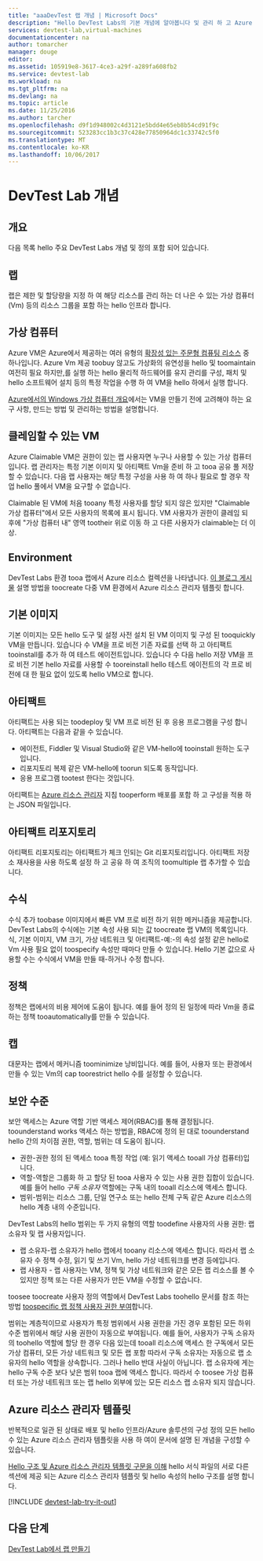 ```yaml
---
title: "aaaDevTest 랩 개념 | Microsoft Docs"
description: "Hello DevTest Labs의 기본 개념에 알아봅니다 및 관리 하 고 Azure 가상 컴퓨터를 모니터링 하기 쉬운 toocreate 하 게 수, 하는 방법"
services: devtest-lab,virtual-machines
documentationcenter: na
author: tomarcher
manager: douge
editor: 
ms.assetid: 105919e8-3617-4ce3-a29f-a289fa608fb2
ms.service: devtest-lab
ms.workload: na
ms.tgt_pltfrm: na
ms.devlang: na
ms.topic: article
ms.date: 11/25/2016
ms.author: tarcher
ms.openlocfilehash: d9f1d948002c4d3121e5bdd4e65eb8b54cd91f9c
ms.sourcegitcommit: 523283cc1b3c37c428e77850964dc1c33742c5f0
ms.translationtype: MT
ms.contentlocale: ko-KR
ms.lasthandoff: 10/06/2017
---
```

# <a name="devtest-labs-concepts"></a>DevTest Lab 개념
## <a name="overview"></a>개요
다음 목록 hello 주요 DevTest Labs 개념 및 정의 포함 되어 있습니다.

## <a name="labs"></a>랩
랩은 제한 및 할당량을 지정 하 여 해당 리소스를 관리 하는 더 나은 수 있는 가상 컴퓨터 (Vm) 등의 리소스 그룹을 포함 하는 hello 인프라 합니다.

## <a name="virtual-machine"></a>가상 컴퓨터
Azure VM은 Azure에서 제공하는 여러 유형의 [확장성 있는 주문형 컴퓨팅 리소스](https://docs.microsoft.com/azure/app-service-web/choose-web-site-cloud-service-vm) 중 하나입니다. Azure Vm 제공 toobuy 않고도 가상화의 유연성을 hello 및 toomaintain 여전히 필요 하지만,를 실행 하는 hello 물리적 하드웨어를 유지 관리를 구성, 패치 및 hello 소프트웨어 설치 등의 특정 작업을 수행 하 여 VM을 hello 하에서 실행 합니다.

[Azure에서의 Windows 가상 컴퓨터 개요](https://docs.microsoft.com/azure/virtual-machines/virtual-machines-windows-overview)에서는 VM을 만들기 전에 고려해야 하는 요구 사항, 만드는 방법 및 관리하는 방법을 설명합니다.

## <a name="claimable-vm"></a>클레임할 수 있는 VM
Azure Claimable VM은 권한이 있는 랩 사용자면 누구나 사용할 수 있는 가상 컴퓨터입니다. 랩 관리자는 특정 기본 이미지 및 아티팩트 Vm을 준비 하 고 tooa 공유 풀 저장할 수 있습니다. 다음 랩 사용자는 해당 특정 구성을 사용 하 여 하나 필요로 할 경우 작업 hello 풀에서 VM을 요구할 수 없습니다.

Claimable 된 VM에 처음 tooany 특정 사용자를 할당 되지 않은 있지만 "Claimable 가상 컴퓨터"에서 모든 사용자의 목록에 표시 됩니다. VM 사용자가 권한이 클레임 되 후에 "가상 컴퓨터 내" 영역 tootheir 위로 이동 하 고 다른 사용자가 claimable는 더 이상.

## <a name="environment"></a>Environment
DevTest Labs 환경 tooa 랩에서 Azure 리소스 컬렉션을 나타냅니다. [이 블로그 게시물](https://blogs.msdn.microsoft.com/devtestlab/2016/11/16/connect-2016-news-for-azure-devtest-labs-azure-resource-manager-template-based-environments-vm-auto-shutdown-and-more/) 설명 방법을 toocreate 다중 VM 환경에서 Azure 리소스 관리자 템플릿 합니다.

## <a name="base-images"></a>기본 이미지
기본 이미지는 모든 hello 도구 및 설정 사전 설치 된 VM 이미지 및 구성 된 tooquickly VM을 만듭니다. 있습니다 수 VM을 프로 비전 기존 자료를 선택 하 고 아티팩트 tooinstall를 추가 하 여 테스트 에이전트입니다. 있습니다 수 다음 hello 저장 VM을 프로 비전 기본 hello 자료를 사용할 수 tooreinstall hello 테스트 에이전트의 각 프로 비전에 대 한 필요 없이 있도록 hello VM으로 합니다.

## <a name="artifacts"></a>아티팩트
아티팩트는 사용 되는 toodeploy 및 VM 프로 비전 된 후 응용 프로그램을 구성 합니다. 아티팩트는 다음과 같을 수 있습니다.

* 에이전트, Fiddler 및 Visual Studio와 같은 VM-hello에 tooinstall 원하는 도구입니다.
* 리포지토리 복제 같은 VM-hello에 toorun 되도록 동작입니다.
* 응용 프로그램 tootest 한다는 것입니다.

아티팩트는 [Azure 리소스 관리자](../azure-resource-manager/resource-group-overview.md) 지침 tooperform 배포를 포함 하 고 구성을 적용 하는 JSON 파일입니다.

## <a name="artifact-repositories"></a>아티팩트 리포지토리
아티팩트 리포지토리는 아티팩트가 체크 인되는 Git 리포지토리입니다. 아티팩트 저장소 재사용을 사용 하도록 설정 하 고 공유 하 여 조직의 toomultiple 랩 추가할 수 있습니다.

## <a name="formulas"></a>수식
수식 추가 toobase 이미지에서 빠른 VM 프로 비전 하기 위한 메커니즘을 제공합니다. DevTest Labs의 수식에는 기본 속성 사용 되는 값 toocreate 랩 VM의 목록입니다.
식, 기본 이미지, VM 크기, 가상 네트워크 및 아티팩트-예:-의 속성 설정 같은 hello로 Vm 사용 필요 없이 toospecify 속성만 때마다 만들 수 있습니다. Hello 기본 값으로 사용할 수는 수식에서 VM을 만들 때-하거나 수정 합니다.

## <a name="policies"></a>정책
정책은 랩에서의 비용 제어에 도움이 됩니다. 예를 들어 정의 된 일정에 따라 Vm을 종료 하는 정책 tooautomatically를 만들 수 있습니다.

## <a name="caps"></a>캡
대문자는 랩에서 메커니즘 toominimize 낭비입니다. 예를 들어, 사용자 또는 환경에서 만들 수 있는 Vm의 cap toorestrict hello 수를 설정할 수 있습니다.

## <a name="security-levels"></a>보안 수준
보안 액세스는 Azure 역할 기반 액세스 제어(RBAC)를 통해 결정됩니다. toounderstand works 액세스 하는 방법을, RBAC에 정의 된 대로 toounderstand hello 간의 차이점 권한, 역할, 범위는 데 도움이 됩니다.

* 권한-권한 정의 된 액세스 tooa 특정 작업 (예: 읽기 액세스 tooall 가상 컴퓨터)입니다.
* 역할-역할은 그룹화 하 고 할당 된 tooa 사용자 수 있는 사용 권한 집합이 있습니다. 예를 들어 hello *구독 소유자* 역할에는 구독 내의 tooall 리소스에 액세스 합니다.
* 범위-범위는 리소스 그룹, 단일 연구소 또는 hello 전체 구독 같은 Azure 리소스의 hello 계층 내의 수준입니다.

DevTest Labs의 hello 범위는 두 가지 유형의 역할 toodefine 사용자의 사용 권한: 랩 소유자 및 랩 사용자입니다.

* 랩 소유자-랩 소유자가 hello 랩에서 tooany 리소스에 액세스 합니다. 따라서 랩 소유자 수 정책 수정, 읽기 및 쓰기 Vm, hello 가상 네트워크를 변경 등에입니다.
* 랩 사용자 - 랩 사용자는 VM, 정책 및 가상 네트워크와 같은 모든 랩 리소스를 볼 수 있지만 정책 또는 다른 사용자가 만든 VM을 수정할 수 없습니다.

toosee toocreate 사용자 정의 역할에서 DevTest Labs toohello 문서를 참조 하는 방법 [toospecific 랩 정책 사용자 권한 부여](devtest-lab-grant-user-permissions-to-specific-lab-policies.md)합니다.

범위는 계층적이므로 사용자가 특정 범위에서 사용 권한을 가진 경우 포함된 모든 하위 수준 범위에서 해당 사용 권한이 자동으로 부여됩니다. 예를 들어, 사용자가 구독 소유자의 toohello 역할에 할당 한 경우 다음 있는데 tooall 리소스에 액세스 한 구독에서 모든 가상 컴퓨터, 모든 가상 네트워크 및 모든 랩 포함 따라서 구독 소유자는 자동으로 랩 소유자의 hello 역할을 상속합니다. 그러나 hello 반대 사실이 아닙니다. 랩 소유자에 게는 hello 구독 수준 보다 낮은 범위 tooa 랩에 액세스 합니다. 따라서 수 toosee 가상 컴퓨터 또는 가상 네트워크 또는 랩 hello 외부에 있는 모든 리소스 랩 소유자 되지 않습니다.

## <a name="azure-resource-manager-templates"></a>Azure 리소스 관리자 템플릿
반복적으로 일관 된 상태로 배포 및 hello 인프라/Azure 솔루션의 구성 정의 모든 hello 수 있는 Azure 리소스 관리자 템플릿을 사용 하 여이 문서에 설명 된 개념을 구성할 수 있습니다.

[Hello 구조 및 Azure 리소스 관리자 템플릿 구문을 이해](https://docs.microsoft.com/azure/azure-resource-manager/resource-group-authoring-templates#template-format) hello 서식 파일의 서로 다른 섹션에 제공 되는 Azure 리소스 관리자 템플릿 및 hello 속성의 hello 구조를 설명 합니다.

[!INCLUDE [devtest-lab-try-it-out](../../includes/devtest-lab-try-it-out.md)]

## <a name="next-steps"></a>다음 단계
[DevTest Lab에서 랩 만들기](devtest-lab-create-lab.md)
